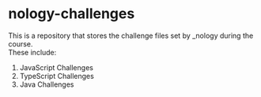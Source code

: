 # nology-challenges

This is a repository that stores the challenge files set by _nology during the course. <br>
These include: <br>
1. JavaScript Challenges
2. TypeScript Challenges
3. Java Challenges
